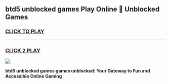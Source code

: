 
## btd5 unblocked games Play Online 👋 Unblocked Games
<h3>
<a href="https://premium.freeplayer.one?title=btd5_unblocked_games&ref=19F">CLICK TO PLAY</a></h3>
<hr>

<h3>
<a href="https://premium.freeplayer.one?title=btd5_unblocked_games&ref=19F">CLICK 2 PLAY</a>
  
</h3>

<a href="https://premium.freeplayer.one?title=btd5_unblocked_games&ref=19F"><img src="https://clearcache.store/games.png"></a>


**btd5 unblocked games games unblocked: Your Gateway to Fun and Accessible Online Gaming**
